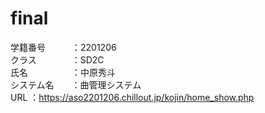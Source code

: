 # final
学籍番号　　　：2201206<br>
クラス　　　　：SD2C<br>
氏名　　　　　：中原秀斗<br>
システム名　　：曲管理システム<br>
URL          ：https://aso2201206.chillout.jp/kojin/home_show.php
